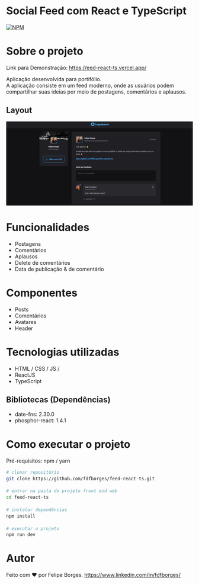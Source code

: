 # Social Feed com React e TypeScript
[![NPM](https://img.shields.io/npm/l/react)](https://github.com/devsuperior/sds1-wmazoni/blob/master/LICENSE) 

# Sobre o projeto

Link para Demonstração: https://eed-react-ts.vercel.app/

Aplicação desenvolvida para portifólio.<br>
A aplicação consiste em um feed moderno, onde as usuários podem compartilhar suas ideias por meio de postagens, comentários e aplausos.

## Layout
![Web 1](./src/assets/Apresenta%C3%A7%C3%A3o%20Feed.png)

# Funcionalidades 
* Postagens
* Comentários
* Aplausos
* Delete de comentários
* Data de publicação & de comentário

# Componentes
* Posts
* Comentários
* Avatares
* Header

# Tecnologias utilizadas
- HTML / CSS / JS / 
- ReactJS
- TypeScript
## Bibliotecas (Dependências)
- date-fns: 2.30.0
- phosphor-react: 1.4.1

# Como executar o projeto

Pré-requisitos: npm / yarn

```bash
# clonar repositório
git clone https://github.com/fdfborges/feed-react-ts.git

# entrar na pasta do projeto front end web
cd feed-react-ts

# instalar dependências
npm install

# executar o projeto
npm run dev
```

# Autor
Feito com ❤️ por Felipe Borges.
https://www.linkedin.com/in/fdfborges/